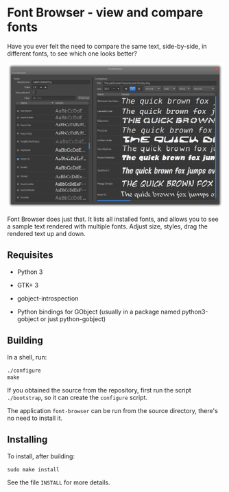 Font Browser - view and compare fonts
=========================================================

Have you ever felt the need to compare the same text, side-by-side, in different fonts, to
see which one looks better?

![Font Browser main window](resources/screenshots/font-browser.png)

Font Browser does just that. It lists all installed fonts, and allows you to see a sample text
rendered with multiple fonts. Adjust size, styles, drag the rendered text up and down.


Requisites
----------

  - Python 3
  
  - GTK+ 3
  
  - gobject-introspection
  
  - Python bindings for GObject (usually in a package named python3-gobject or just
    python-gobject)


Building
--------

In a shell, run:

    ./configure
    make

If you obtained the source from the repository, first run the script `./bootstrap`, so it
can create the `configure` script.

The application `font-browser` can be run from the source directory, there's no need to
install it.


Installing
----------

To install, after building:

    sudo make install

See the file `INSTALL` for more details.
